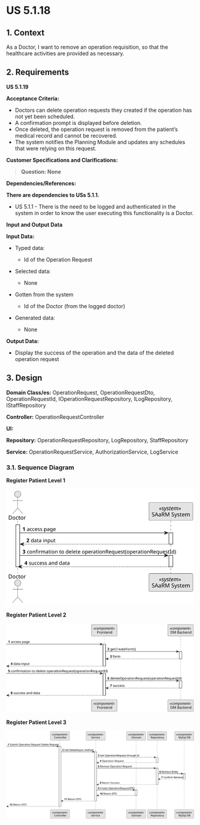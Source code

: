 # US 5.1.18

## 1. Context

As a Doctor, I want to remove an operation requisition, so that the healthcare activities are provided as necessary.

## 2. Requirements

**US 5.1.19**

**Acceptance Criteria:**

- Doctors can delete operation requests they created if the operation has not yet been scheduled.
- A confirmation prompt is displayed before deletion.
- Once deleted, the operation request is removed from the patient’s medical record and cannot be recovered.
- The system notifies the Planning Module and updates any schedules that were relying on this request.

**Customer Specifications and Clarifications:**

> **Question: None**

**Dependencies/References:**

**There are dependencies to USs 5.1.1.**

* US 5.1.1 - There is the need to be logged and authenticated in the system in order to know the user executing this
  functionality is a Doctor.

**Input and Output Data**

**Input Data:**

* Typed data:
    * Id of the Operation Request

* Selected data:
    * None

* Gotten from the system
    * Id of the Doctor (from the logged doctor)

* Generated data:
    * None

**Output Data:**

* Display the success of the operation and the data of the deleted operation request

## 3. Design

**Domain Class/es:** OperationRequest, OperationRequestDto, OperationRequestId,
IOperationRequestRepository, ILogRepository, IStaffRepository

**Controller:** OperationRequestController

**UI:**

**Repository:** OperationRequestRepository, LogRepository, StaffRepository

**Service:** OperationRequestService, AuthorizationService, LogService

### 3.1. Sequence Diagram

**Register Patient Level 1**

![Register Operation Request](sequence-diagram-1.svg "Register Operation Request")

**Register Patient Level 2**

![Register Operation Request](sequence-diagram-2.svg "Register Operation Request")

**Register Patient Level 3**

![Register Operation Request](sequence-diagram-3.svg "Register Operation Request")
